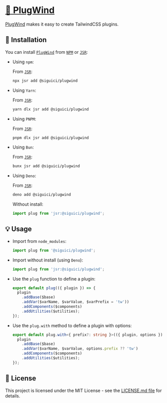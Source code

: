 # [🧩 PlugWind](https://jsr.io/@siguici/plugwind)

[PlugWind](https://jsr.io/@siguici/plugwind) makes it easy to create TailwindCSS plugins.

## 🚀 Installation

You can install [`PlugWind`](https://plugwind.js.org) from [`NPM`](https://npmjs.com/package/plugwind) or [`JSR`](https://jsr.io/@siguici/plugwind):

- Using `npm`:

  From [`JSR`](https://jsr.io/@siguici/plugwind):

  ```bash
  npx jsr add @siguici/plugwind
  ```

- Using `Yarn`:

  From [`JSR`](https://jsr.io/@siguici/plugwind):

  ```bash
  yarn dlx jsr add @siguici/plugwind
  ```

- Using `PNPM`:

  From [`JSR`](https://jsr.io/@siguici/plugwind):

  ```bash
  pnpm dlx jsr add @siguici/plugwind
  ```

- Using `Bun`:

  From [`JSR`](https://jsr.io/@siguici/plugwind):

  ```bash
  bunx jsr add @siguici/plugwind
  ```

- Using `Deno`:

  From [`JSR`](https://jsr.io/@siguici/plugwind):

  ```bash
  deno add @siguici/plugwind
  ```

  Without install:

  ```typescript
  import plug from 'jsr:@siguici/plugwind';
  ```

## 💡 Usage

- Import from `node_modules`:

  ```javascript
  import plug from '@siguici/plugwind';
  ```

- Import without install (using `Deno`):

  ```javascript
  import plug from 'jsr:@siguici/plugwind';
  ```

- Use the `plug` function to define a plugin:

  ```typescript
  export default plug(({ plugin }) => {
    plugin
      .addBase($base)
      .addVar($varName, $varValue, $varPrefix = 'tw'))
      .addComponents($components)
      .addUtilities($utilities);
  });
  ```

- Use the `plug.with` method to define a plugin with options:

  ```typescript
  export default plug.with<{ prefix?: string }>(({ plugin, options }) => {
    plugin
      .addBase($base)
      .addVar($varName, $varValue, options.prefix ?? 'tw')
      .addComponents($components)
      .addUtilities($utilities);
  });
  ```

## 📄 License

This project is licensed under the MIT License - see the [LICENSE.md file](./LICENSE.md) for details.
